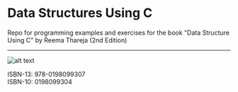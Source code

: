 # Data Structures Using C
Repo for programming examples and exercises for the book "Data Structure Using C" by Reema Thareja (2nd Edition)
<hr>

![alt text](https://github.com/CDKelly/data_structures_using_C/master/images/data_structures_using_c_book_image.jpeg)

ISBN-13: 978-0198099307<br>
ISBN-10: 0198099304
